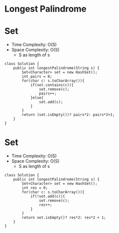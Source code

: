 # Longest Palindrome
# Set
* Time Complexity: O(S)
* Space Complexity: O(S)
	* S as length of s
```
class Solution {
    public int longestPalindrome(String s) {
        Set<Character> set = new HashSet();
        int pairs = 0;
        for(char c: s.toCharArray()){
            if(set.contains(c)){
                set.remove(c);
                pairs++;
            }else{
                set.add(c);
            }
        }
        return (set.isEmpty())? pairs*2: pairs*2+1;
    }
}
```
# Set
* Time Complexity: O(S)
* Space Complexity: O(S)
	* S as length of s
```
class Solution {
    public int longestPalindrome(String s) {
        Set<Character> set = new HashSet();
        int res = 0;
        for(char c: s.toCharArray()){
            if(!set.add(c)){
                set.remove(c);
                res++;
            }
        }
        return set.isEmpty()? res*2: res*2 + 1;
    }
}
```